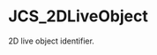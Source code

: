 <div id="content-header">
  <h1>JCS_2DLiveObject</h1>
</div>

<p>
  2D live object identifier.
</p>
